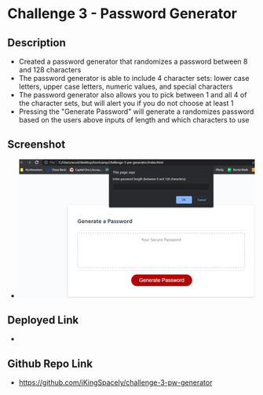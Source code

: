 # Challenge 3 - Password Generator

## Description
- Created a password generator that randomizes a password between 8 and 128 characters
- The password generator is able to include 4 character sets: lower case letters, upper case letters, numeric values, and special characters
- The password generator also allows you to pick between 1 and all 4 of the character sets, but will alert you if you do not choose at least 1
- Pressing the "Generate Password" will generate a randomizes password based on the users above inputs of length and which characters to use

## Screenshot
- ![screenshot of password generator](assets/images/PW-Generator-SC.png)

## Deployed Link
- 

## Github Repo Link
- https://github.com/iKingSpacely/challenge-3-pw-generator
